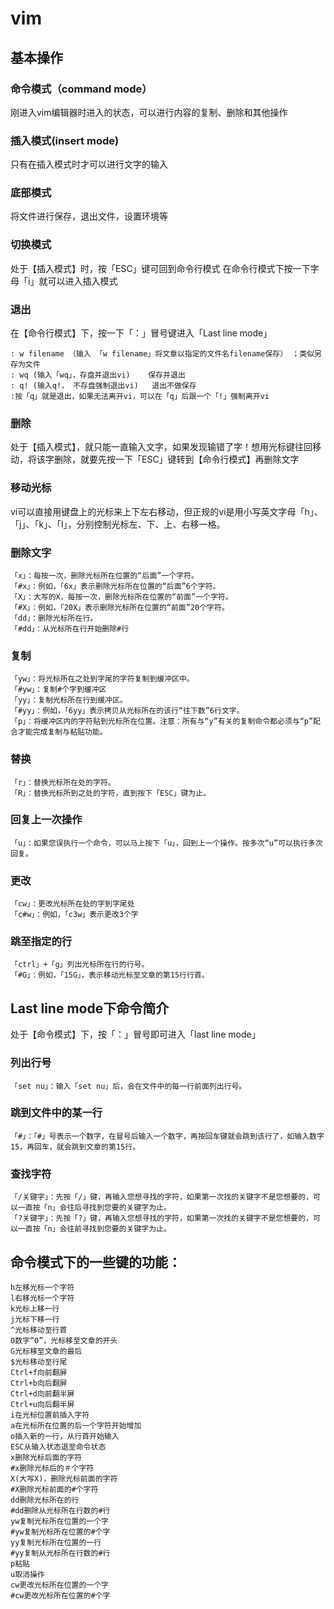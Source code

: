 # vim

## 基本操作

### 命令模式（command mode）

  刚进入vim编辑器时进入的状态，可以进行内容的复制、删除和其他操作

### 插入模式(insert mode)

  只有在插入模式时才可以进行文字的输入

### 底部模式

  将文件进行保存，退出文件，设置环境等

### 切换模式
  
  处于【插入模式】时，按「ESC」键可回到命令行模式
  在命令行模式下按一下字母「i」就可以进入插入模式

### 退出

在【命令行模式】下，按一下「：」冒号键进入「Last line mode」

	: w filename （输入 「w filename」将文章以指定的文件名filename保存） ；类似另存为文件
	: wq (输入「wq」，存盘并退出vi)    保存并退出
    : q! (输入q!， 不存盘强制退出vi)   退出不做保存
    :按「q」就是退出，如果无法离开vi，可以在「q」后跟一个「!」强制离开vi

### 删除

处于【插入模式】，就只能一直输入文字，如果发现输错了字！想用光标键往回移动，将该字删除，就要先按一下「ESC」键转到【命令行模式】再删除文字

### 移动光标

vi可以直接用键盘上的光标来上下左右移动，但正规的vi是用小写英文字母「h」、「j」、「k」、「l」，分别控制光标左、下、上、右移一格。

### 删除文字
	
	「x」：每按一次，删除光标所在位置的“后面”一个字符。
	「#x」：例如，「6x」表示删除光标所在位置的“后面”6个字符。
	「X」：大写的X，每按一次，删除光标所在位置的“前面”一个字符。
	「#X」：例如，「20X」表示删除光标所在位置的“前面”20个字符。
	「dd」：删除光标所在行。
	「#dd」：从光标所在行开始删除#行

### 复制

	「yw」：将光标所在之处到字尾的字符复制到缓冲区中。
	「#yw」：复制#个字到缓冲区
	「yy」：复制光标所在行到缓冲区。
	「#yy」：例如，「6yy」表示拷贝从光标所在的该行“往下数”6行文字。
	「p」：将缓冲区内的字符贴到光标所在位置。注意：所有与“y”有关的复制命令都必须与“p”配合才能完成复制与粘贴功能。

### 替换

	「r」：替换光标所在处的字符。
	「R」：替换光标所到之处的字符，直到按下「ESC」键为止。

### 回复上一次操作

	「u」：如果您误执行一个命令，可以马上按下「u」，回到上一个操作。按多次“u”可以执行多次回复。

### 更改

	「cw」：更改光标所在处的字到字尾处
	「c#w」：例如，「c3w」表示更改3个字

### 跳至指定的行

	「ctrl」+「g」列出光标所在行的行号。
	「#G」：例如，「15G」，表示移动光标至文章的第15行行首。

## Last line mode下命令简介

 处于【命令模式】下，按「：」冒号即可进入「last line mode」

### 列出行号
	「set nu」：输入「set nu」后，会在文件中的每一行前面列出行号。

### 跳到文件中的某一行
	「#」：「#」号表示一个数字，在冒号后输入一个数字，再按回车键就会跳到该行了，如输入数字15，再回车，就会跳到文章的第15行。

### 查找字符
	「/关键字」：先按「/」键，再输入您想寻找的字符，如果第一次找的关键字不是您想要的，可以一直按「n」会往后寻找到您要的关键字为止。
	「?关键字」：先按「?」键，再输入您想寻找的字符，如果第一次找的关键字不是您想要的，可以一直按「n」会往前寻找到您要的关键字为止。

## 命令模式下的一些键的功能：

	h左移光标一个字符
	l右移光标一个字符
	k光标上移一行
	j光标下移一行
	^光标移动至行首
	0数字“0”，光标移至文章的开头
	G光标移至文章的最后
	$光标移动至行尾
	Ctrl+f向前翻屏
	Ctrl+b向后翻屏
	Ctrl+d向前翻半屏
	Ctrl+u向后翻半屏
	i在光标位置前插入字符
	a在光标所在位置的后一个字符开始增加
	o插入新的一行，从行首开始输入
	ESC从输入状态退至命令状态
	x删除光标后面的字符
	#x删除光标后的＃个字符
	X(大写X)，删除光标前面的字符
	#X删除光标前面的#个字符
	dd删除光标所在的行
	#dd删除从光标所在行数的#行
	yw复制光标所在位置的一个字
	#yw复制光标所在位置的#个字
	yy复制光标所在位置的一行
	#yy复制从光标所在行数的#行
	p粘贴
	u取消操作
	cw更改光标所在位置的一个字
	#cw更改光标所在位置的#个字
   